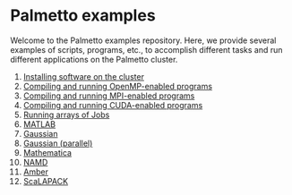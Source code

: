 # Palmetto examples

Welcome to the Palmetto examples repository.
Here, we provide several examples of scripts, programs, etc.,
to accomplish different tasks and run different applications
on the Palmetto cluster.

1.  [Installing software on the cluster](examples/Installation/)
1.  [Compiling and running OpenMP-enabled programs](examples/OpenMP-code/)
1.  [Compiling and running MPI-enabled programs](examples/MPI-code/)
1.  [Compiling and running CUDA-enabled programs](examples/CUDA-code/)
1.  [Running arrays of Jobs](examples/Job-arrays/)
1.  [MATLAB](examples/MATLAB/)
1.  [Gaussian](examples/Gaussian/)
1.  [Gaussian (parallel)](examples/Gaussian-parallel/)
1.  [Mathematica](examples/Mathematica/)
1.  [NAMD](examples/NAMD/)
1. [Amber](examples/Amber/)
1. [ScaLAPACK](examples/ScaLAPACK/)



